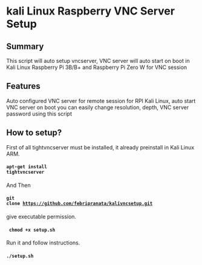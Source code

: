 # kali Linux Raspberry VNC Server Setup
## Summary
This script will auto setup vncserver, VNC server will auto start on boot in Kali Linux Raspberry Pi 3B/B+ and Raspberry Pi Zero W for VNC session
## Features 
Auto configured VNC server for remote session for RPI Kali Linux, auto start VNC server on boot you can easily change resolution, depth, VNC server password using this script 
## How to setup?
First of all tightvncserver must be installed, it already preinstall in Kali Linux ARM.
#### <code>apt-get install tightvncserver</code>
And Then
#### <code>git clone https://github.com/febripranata/kalivncsetup.git</code>
give executable permission.
#### <code> chmod +x setup.sh </code>
Run it and follow instructions.
#### <code>./setup.sh</code>